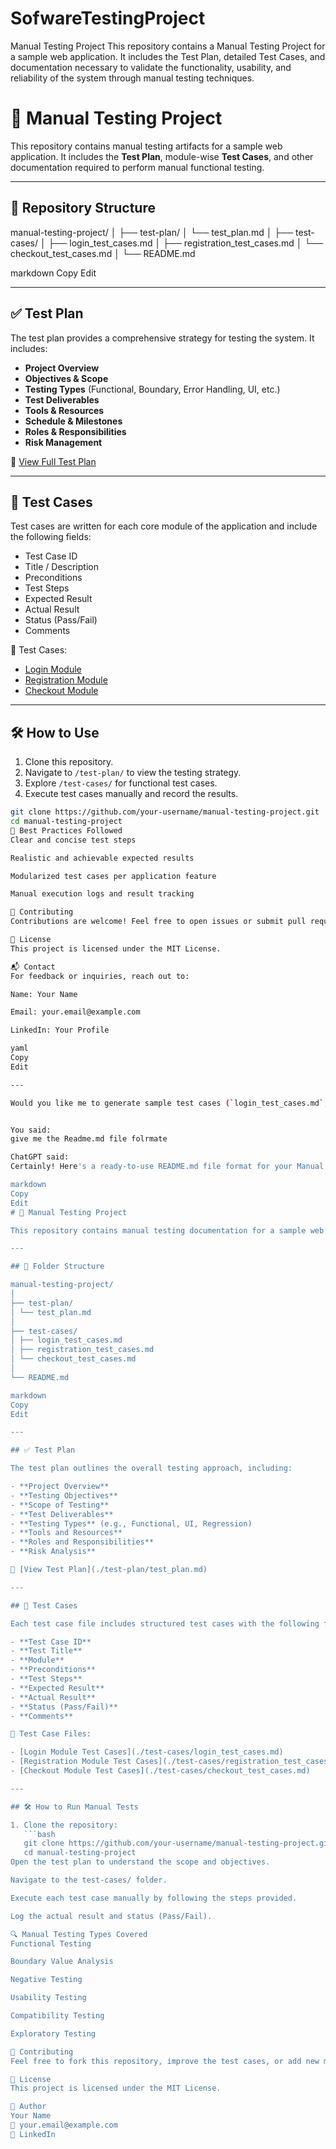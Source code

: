 # SofwareTestingProject
Manual Testing Project This repository contains a Manual Testing Project for a sample web application. It includes the Test Plan, detailed Test Cases, and documentation necessary to validate the functionality, usability, and reliability of the system through manual testing techniques.
# 🧪 Manual Testing Project

This repository contains manual testing artifacts for a sample web application. It includes the **Test Plan**, module-wise **Test Cases**, and other documentation required to perform manual functional testing.

---

## 📁 Repository Structure

manual-testing-project/
│
├── test-plan/
│ └── test_plan.md
│
├── test-cases/
│ ├── login_test_cases.md
│ ├── registration_test_cases.md
│ └── checkout_test_cases.md
│
└── README.md

markdown
Copy
Edit

---

## ✅ Test Plan

The test plan provides a comprehensive strategy for testing the system. It includes:

- **Project Overview**
- **Objectives & Scope**
- **Testing Types** (Functional, Boundary, Error Handling, UI, etc.)
- **Test Deliverables**
- **Tools & Resources**
- **Schedule & Milestones**
- **Roles & Responsibilities**
- **Risk Management**

📄 [View Full Test Plan](./test-plan/test_plan.md)

---

## 🧪 Test Cases

Test cases are written for each core module of the application and include the following fields:

- Test Case ID
- Title / Description
- Preconditions
- Test Steps
- Expected Result
- Actual Result
- Status (Pass/Fail)
- Comments

📄 Test Cases:

- [Login Module](./test-cases/login_test_cases.md)
- [Registration Module](./test-cases/registration_test_cases.md)
- [Checkout Module](./test-cases/checkout_test_cases.md)

---

## 🛠️ How to Use

1. Clone this repository.
2. Navigate to `/test-plan/` to view the testing strategy.
3. Explore `/test-cases/` for functional test cases.
4. Execute test cases manually and record the results.

```bash
git clone https://github.com/your-username/manual-testing-project.git
cd manual-testing-project
📌 Best Practices Followed
Clear and concise test steps

Realistic and achievable expected results

Modularized test cases per application feature

Manual execution logs and result tracking

🤝 Contributing
Contributions are welcome! Feel free to open issues or submit pull requests to enhance the test documentation.

📄 License
This project is licensed under the MIT License.

📬 Contact
For feedback or inquiries, reach out to:

Name: Your Name

Email: your.email@example.com

LinkedIn: Your Profile

yaml
Copy
Edit

---

Would you like me to generate sample test cases (`login_test_cases.md`, etc.) or the test plan file content (`test_plan.md`) as well?


You said:
give me the Readme.md file folrmate

ChatGPT said:
Certainly! Here's a ready-to-use README.md file format for your Manual Testing Project. You can copy and paste this into your project’s README.md, and customize it as needed.

markdown
Copy
Edit
# 🧪 Manual Testing Project

This repository contains manual testing documentation for a sample web application. It includes a comprehensive **Test Plan**, detailed **Test Cases** for various modules, and supporting test documentation designed for manual test execution.

---

## 📁 Folder Structure

manual-testing-project/
│
├── test-plan/
│ └── test_plan.md
│
├── test-cases/
│ ├── login_test_cases.md
│ ├── registration_test_cases.md
│ └── checkout_test_cases.md
│
└── README.md

markdown
Copy
Edit

---

## ✅ Test Plan

The test plan outlines the overall testing approach, including:

- **Project Overview**
- **Testing Objectives**
- **Scope of Testing**
- **Test Deliverables**
- **Testing Types** (e.g., Functional, UI, Regression)
- **Tools and Resources**
- **Roles and Responsibilities**
- **Risk Analysis**

📄 [View Test Plan](./test-plan/test_plan.md)

---

## 🧪 Test Cases

Each test case file includes structured test cases with the following format:

- **Test Case ID**
- **Test Title**
- **Module**
- **Preconditions**
- **Test Steps**
- **Expected Result**
- **Actual Result**
- **Status (Pass/Fail)**
- **Comments**

📄 Test Case Files:

- [Login Module Test Cases](./test-cases/login_test_cases.md)
- [Registration Module Test Cases](./test-cases/registration_test_cases.md)
- [Checkout Module Test Cases](./test-cases/checkout_test_cases.md)

---

## 🛠️ How to Run Manual Tests

1. Clone the repository:
   ```bash
   git clone https://github.com/your-username/manual-testing-project.git
   cd manual-testing-project
Open the test plan to understand the scope and objectives.

Navigate to the test-cases/ folder.

Execute each test case manually by following the steps provided.

Log the actual result and status (Pass/Fail).

🔍 Manual Testing Types Covered
Functional Testing

Boundary Value Analysis

Negative Testing

Usability Testing

Compatibility Testing

Exploratory Testing

🙌 Contributing
Feel free to fork this repository, improve the test cases, or add new modules. Contributions are welcome through pull requests.

📄 License
This project is licensed under the MIT License.

👤 Author
Your Name
📧 your.email@example.com
🔗 LinkedIn

